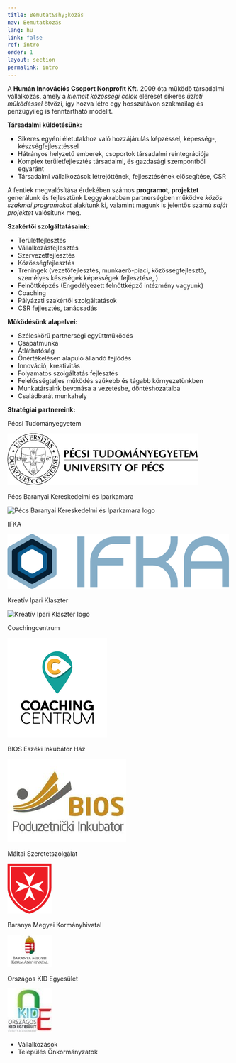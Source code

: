 ```yaml
---
title: Bemutat&shy;kozás
nav: Bemutatkozás
lang: hu
link: false
ref: intro
order: 1
layout: section
permalink: intro
---
```

A **Humán Innovációs Csoport Nonprofit Kft.** 2009 óta működő társadalmi vállalkozás, amely a _kiemelt közösségi célok_ elérését sikeres _üzleti működéssel_ ötvözi, így hozva létre egy hosszútávon szakmailag és pénzügyileg is fenntartható modellt.

**Társadalmi küldetésünk:**

* Sikeres egyéni életutakhoz való hozzájárulás képzéssel, képesség-, készségfejlesztéssel
* Hátrányos helyzetű emberek, csoportok társadalmi reintegrációja
* Komplex területfejlesztés társadalmi, és gazdasági szempontból egyaránt
* Társadalmi vállalkozások létrejöttének, fejlesztésének elősegítése, CSR

A fentiek megvalósítása érdekében számos **programot, projektet** generálunk és  fejlesztünk Leggyakrabban partnerségben működve _közös szakmai programokat_ alakítunk ki, valamint magunk is jelentős számú _saját projektet_ valósítunk meg.

**Szakértői szolgáltatásaink:**

* Területfejlesztés
* Vállalkozásfejlesztés
* Szervezetfejlesztés
* Közösségfejlesztés
* Tréningek (vezetőfejlesztés, munkaerő-piaci, közösségfejlesztő, személyes készségek képességek fejlesztése, )
* Felnőttképzés (Engedélyezett felnőttképző intézmény vagyunk)
* Coaching
* Pályázati szakértői szolgáltatások
* CSR fejlesztés, tanácsadás

**Működésünk alapelvei:**

* Széleskörű partnerségi együttműködés
* Csapatmunka
* Átláthatóság
* Önértékelésen alapuló állandó fejlődés
* Innováció, kreativitás
* Folyamatos szolgáltatás fejlesztés
* Felelősségteljes működés szűkebb és tágabb környezetünkben
* Munkatársaink bevonása a vezetésbe, döntéshozatalba
* Családbarát munkahely

**Stratégiai partnereink:**

Pécsi Tudományegyetem

![Pécsi Tudományegyetem logo](/assets/img/images.png)

Pécs Baranyai Kereskedelmi és Iparkamara

![Pécs Baranyai Kereskedelmi és Iparkamara logo](/assets/img/humán-klub.png)

IFKA

![IFKA logo](/assets/img/ifka-logo.svg)

Kreatív Ipari Klaszter

![Kreatív Ipari Klaszter logo](/assets/img/kreatív-ipari-klaszter.png)

Coachingcentrum

![Coachingcentrum logo](/assets/img/coaching-centrum-logo.png)

BIOS Eszéki Inkubátor Ház

![BIOS logo](/assets/img/bios-logo.jpg)

Máltai Szeretetszolgálat

![Máltai Szeretetszolgálat logo](/assets/img/MMSZ_logo.png)

Baranya Megyei Kormányhivatal

![Baranya Megyei Kormányhivatal logo](/assets/img/logo_kormanyhiv.jpg)

Országos KID Egyesület

![KID Egyesület logo](/assets/img/kid.jpg)

* Vállalkozások
* Település Önkormányzatok

